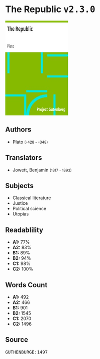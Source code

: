 # The Republic <kbd>v2.3.0</kbd>

![](./cover.medium.jpg "")

## Authors


 - Plato <small>(-428 - -348)</small>

## Translators


 - Jowett, Benjamin <small>(1817 - 1893)</small>

## Subjects


 - Classical literature
 - Justice
 - Political science
 - Utopias

## Readablility


 - **A1:** 77%
 - **A2:** 83%
 - **B1:** 89%
 - **B2:** 94%
 - **C1:** 98%
 - **C2:** 100%

## Words Count


 - **A1:** 492
 - **A2:** 466
 - **B1:** 901
 - **B2:** 1545
 - **C1:** 2070
 - **C2:** 1496

## Source


<kbd>GUTHENBURGE:1497</kbd>
